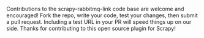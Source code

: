 Contributions to the scrapy-rabbitmq-link code base are welcome and encouraged! Fork the repo, 
write your code, test your changes, then submit a pull request. Including a test URL in your PR 
will speed things up on our side. Thanks for contributing to this open source plugin for Scrapy!
